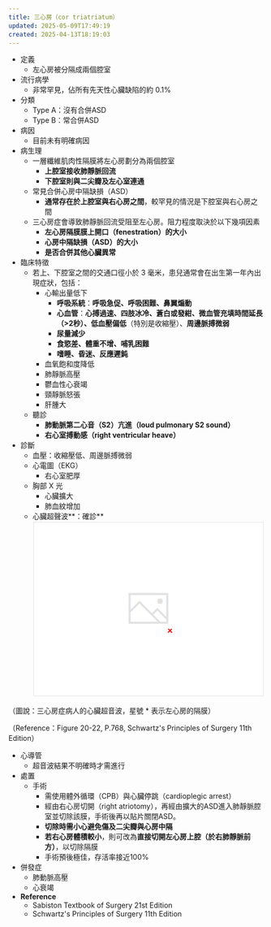 ```yaml
---
title: 三心房（cor triatriatum）
updated: 2025-05-09T17:49:19
created: 2025-04-13T18:19:03
---
```


- 定義
  - 左心房被分隔成兩個腔室
- 流行病學
  - 非常罕見，佔所有先天性心臟缺陷的約 0.1%
- 分類
  - Type A：沒有合併ASD
  - Type B：常合併ASD
- 病因
  - 目前未有明確病因
- 病生理
  - 一層纖維肌肉性隔膜將左心房劃分為兩個腔室
    - **上腔室接收肺靜脈回流**
    - **下腔室則與二尖瓣及左心室連通**
  - 常見合併心房中隔缺損（ASD）
    - **通常存在於上腔室與右心房之間**，較罕見的情況是下腔室與右心房之間
  - 三心房症會導致肺靜脈回流受阻至左心房。阻力程度取決於以下幾項因素
    - **左心房隔膜膜上開口（fenestration）的大小**
    - **心房中隔缺損（ASD）的大小**
    - **是否合併其他心臟異常**
- 臨床特徵
  - 若上、下腔室之間的交通口徑小於 3 毫米，患兒通常會在出生第一年內出現症狀，包括：
    - 心輸出量低下
      - **呼吸系統**：**呼吸急促、呼吸困難、鼻翼煽動**
      - **心血管**：**心搏過速、四肢冰冷、蒼白或發紺、微血管充填時間延長（\>2秒）、低血壓偏低**（特別是收縮壓）、**周邊脈搏微弱**
      - **尿量減少**
      - **食慾差、體重不增、哺乳困難**
      - **嗜睡、昏迷、反應遲鈍**
    - 血氧飽和度降低
    - 肺靜脈高壓
    - 鬱血性心衰竭
    - 頸靜脈怒張
    - 肝腫大
  - 聽診
    - **肺動脈第二心音（S2）亢進（loud pulmonary S2 sound）**
    - **右心室搏動感（right ventricular heave）**
- 診斷
  - 血壓：收縮壓低、周邊脈搏微弱
  - 心電圖（EKG）
    - 右心室肥厚
  - 胸部 X 光
    - 心臟擴大
    - 肺血紋增加
  - 心臟超聲波**：確診**
![image1](/resources/038f5dbd82e342dcb8a31631fbbac258.png)

（圖說：三心房症病人的心臟超音波，星號 \* 表示左心房的隔膜）

（Reference：Figure 20-22, P.768, Schwartz's Principles of Surgery 11th Edition）
- 心導管
  - 超音波結果不明確時才需進行
- 處置
  - 手術
    - 需使用體外循環（CPB）與心臟停跳（cardioplegic arrest）
    - 經由右心房切開（right atriotomy），再經由擴大的ASD進入肺靜脈腔室並切除該膜，手術後再以貼片關閉ASD。
    - **切除時需小心避免傷及二尖瓣與心房中隔**
    - **若右心房體積較小**，則可改為**直接切開左心房上腔（於右肺靜脈前方）**，以切除隔膜
    - 手術預後極佳，存活率接近100%
- 併發症
  - 肺動脈高壓
  - 心衰竭
- **Reference**
  - Sabiston Textbook of Surgery 21st Edition
  - Schwartz's Principles of Surgery 11th Edition

